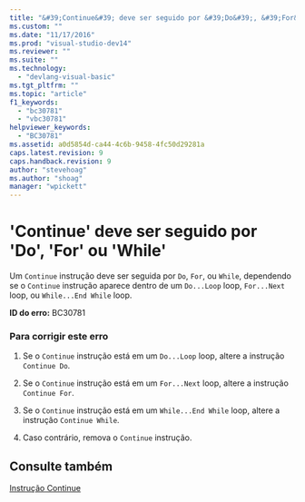```yaml
---
title: "&#39;Continue&#39; deve ser seguido por &#39;Do&#39;, &#39;For&#39; ou &#39;While&#39; | Microsoft Docs"
ms.custom: ""
ms.date: "11/17/2016"
ms.prod: "visual-studio-dev14"
ms.reviewer: ""
ms.suite: ""
ms.technology: 
  - "devlang-visual-basic"
ms.tgt_pltfrm: ""
ms.topic: "article"
f1_keywords: 
  - "bc30781"
  - "vbc30781"
helpviewer_keywords: 
  - "BC30781"
ms.assetid: a0d5854d-ca44-4c6b-9458-4fc50d29281a
caps.latest.revision: 9
caps.handback.revision: 9
author: "stevehoag"
ms.author: "shoag"
manager: "wpickett"
---
```

# &#39;Continue&#39; deve ser seguido por &#39;Do&#39;, &#39;For&#39; ou &#39;While&#39;
Um `Continue` instrução deve ser seguida por `Do`, `For`, ou `While`, dependendo se o `Continue` instrução aparece dentro de um `Do...Loop` loop, `For...Next` loop, ou `While...End While` loop.  
  
 **ID do erro:** BC30781  
  
### Para corrigir este erro  
  
1.  Se o `Continue` instrução está em um `Do...Loop` loop, altere a instrução `Continue Do`.  
  
2.  Se o `Continue` instrução está em um `For...Next` loop, altere a instrução `Continue For`.  
  
3.  Se o `Continue` instrução está em um `While...End While` loop, altere a instrução `Continue While`.  
  
4.  Caso contrário, remova o `Continue` instrução.  
  
## Consulte também  
 [Instrução Continue](../../visual-basic/language-reference/statements/continue-statement.md)